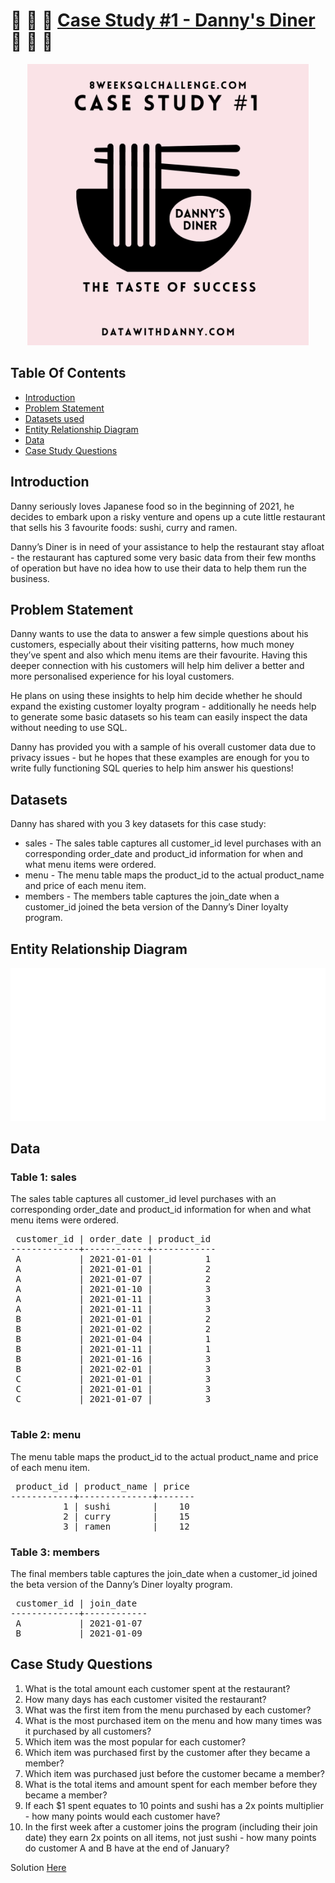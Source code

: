 # :ramen: :curry: :sushi: [Case Study #1 - Danny's Diner](https://8weeksqlchallenge.com/case-study-1/) :ramen: :curry: :sushi:

<p align = "center">
	<img src="./images/diner.png" alt="Image" width="450" height="450">
</p>


## Table Of Contents
  - [Introduction](#introduction)
  - [Problem Statement](#problem-statement)
  - [Datasets used](#datasets-used)
  - [Entity Relationship Diagram](#entity-relationship-diagram)
  - [Data](#data)
  - [Case Study Questions](#case-study-questions)


## Introduction

Danny seriously loves Japanese food so in the beginning of 2021, he decides to embark upon a risky venture and opens up a cute little restaurant that sells his 3 favourite foods: sushi, curry and ramen.

Danny’s Diner is in need of your assistance to help the restaurant stay afloat - the restaurant has captured some very basic data from their few months of operation but have no idea how to use their data to help them run the business.

## Problem Statement

Danny wants to use the data to answer a few simple questions about his customers, especially about their visiting patterns, how much money they’ve spent and also which menu items are their favourite. Having this deeper connection with his customers will help him deliver a better and more personalised experience for his loyal customers.

He plans on using these insights to help him decide whether he should expand the existing customer loyalty program - additionally he needs help to generate some basic datasets so his team can easily inspect the data without needing to use SQL.

Danny has provided you with a sample of his overall customer data due to privacy issues - but he hopes that these examples are enough for you to write fully functioning SQL queries to help him answer his questions!


## Datasets

Danny has shared with you 3 key datasets for this case study:

* sales - The sales table captures all customer_id level purchases with an corresponding order_date and product_id information for when and what menu items were ordered.
* menu - The menu table maps the product_id to the actual product_name and price of each menu item.
* members - The members table captures the join_date when a customer_id joined the beta version of the Danny’s Diner loyalty program.


## Entity Relationship Diagram

![Course Completion](images/ERD.png)


## Data

### Table 1: sales

The sales table captures all customer_id level purchases with an corresponding order_date and product_id information for when and what menu items were ordered.

<pre>
 customer_id | order_date | product_id 
-------------+------------+------------
 A           | 2021-01-01 |          1
 A           | 2021-01-01 |          2
 A           | 2021-01-07 |          2
 A           | 2021-01-10 |          3
 A           | 2021-01-11 |          3
 A           | 2021-01-11 |          3
 B           | 2021-01-01 |          2
 B           | 2021-01-02 |          2
 B           | 2021-01-04 |          1
 B           | 2021-01-11 |          1
 B           | 2021-01-16 |          3
 B           | 2021-02-01 |          3
 C           | 2021-01-01 |          3
 C           | 2021-01-01 |          3
 C           | 2021-01-07 |          3

</pre>

### Table 2: menu

The menu table maps the product_id to the actual product_name and price of each menu item.

<pre>
 product_id | product_name | price 
------------+--------------+-------
          1 | sushi        |    10
          2 | curry        |    15
          3 | ramen        |    12
</pre>


### Table 3: members

The final members table captures the join_date when a customer_id joined the beta version of the Danny’s Diner loyalty program.

<pre>
 customer_id | join_date  
-------------+------------
 A           | 2021-01-07
 B           | 2021-01-09
</pre>

## Case Study Questions

1. What is the total amount each customer spent at the restaurant?
2. How many days has each customer visited the restaurant?
3. What was the first item from the menu purchased by each customer?
4. What is the most purchased item on the menu and how many times was it purchased by all customers?
5. Which item was the most popular for each customer?
6. Which item was purchased first by the customer after they became a member?
7. Which item was purchased just before the customer became a member?
8. What is the total items and amount spent for each member before they became a member?
9. If each $1 spent equates to 10 points and sushi has a 2x points multiplier - how many points would each customer have?
10. In the first week after a customer joins the program (including their join date) they earn 2x points on all items, not just sushi - how many points do customer A and B have at the end of January?

Solution [Here](./DannysDinerSolution.md)